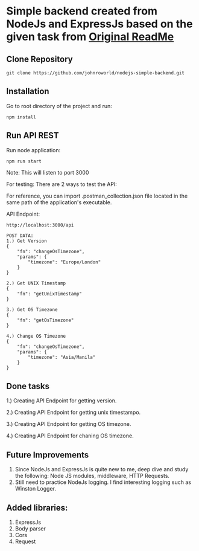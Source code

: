 # Simple backend created from NodeJs and ExpressJs based on the given task from [Original ReadMe](Original.md)

## Clone Repository
```
git clone https://github.com/johnroworld/nodejs-simple-backend.git
```

## Installation

Go to root directory of the project and run:
```
npm install
```

## Run API REST

Run node application:
```
npm run start
```
Note: This will listen to port 3000

For testing: There are 2 ways to test the API:

For reference, you can import .postman_collection.json file located in the same path of the application's executable.

API Endpoint: 
```
http://localhost:3000/api

POST DATA:
1.) Get Version
{
    "fn": "changeOsTimezone",
    "params": {
        "timezone": "Europe/London"
    }
}

2.) Get UNIX Timestamp
{
    "fn": "getUnixTimestamp"
}

3.) Get OS Timezone
{
    "fn": "getOsTimezone"
}

4.) Change OS Timezone
{
    "fn": "changeOsTimezone",
    "params": {
        "timezone": "Asia/Manila"
    }
}
```

## Done tasks

1.) Creating API Endpoint for getting version.

2.) Creating API Endpoint for getting unix timestampo.

3.) Creating API Endpoint for getting OS timezone.

4.) Creating API Endpoint for chaning OS timezone.


## Future Improvements

1. Since NodeJs and ExpressJs is quite new to me, deep dive and study the following: Node JS modules, middleware, HTTP Requests.
2. Still need to practice NodeJs logging. I find interesting logging such as Winston Logger.

## Added libraries:
1. ExpressJs
2. Body parser
3. Cors
4. Request
